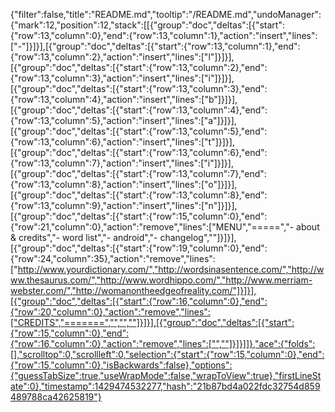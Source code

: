 {"filter":false,"title":"README.md","tooltip":"/README.md","undoManager":{"mark":12,"position":12,"stack":[[{"group":"doc","deltas":[{"start":{"row":13,"column":0},"end":{"row":13,"column":1},"action":"insert","lines":["-"]}]}],[{"group":"doc","deltas":[{"start":{"row":13,"column":1},"end":{"row":13,"column":2},"action":"insert","lines":["l"]}]}],[{"group":"doc","deltas":[{"start":{"row":13,"column":2},"end":{"row":13,"column":3},"action":"insert","lines":["i"]}]}],[{"group":"doc","deltas":[{"start":{"row":13,"column":3},"end":{"row":13,"column":4},"action":"insert","lines":["b"]}]}],[{"group":"doc","deltas":[{"start":{"row":13,"column":4},"end":{"row":13,"column":5},"action":"insert","lines":["a"]}]}],[{"group":"doc","deltas":[{"start":{"row":13,"column":5},"end":{"row":13,"column":6},"action":"insert","lines":["t"]}]}],[{"group":"doc","deltas":[{"start":{"row":13,"column":6},"end":{"row":13,"column":7},"action":"insert","lines":["i"]}]}],[{"group":"doc","deltas":[{"start":{"row":13,"column":7},"end":{"row":13,"column":8},"action":"insert","lines":["o"]}]}],[{"group":"doc","deltas":[{"start":{"row":13,"column":8},"end":{"row":13,"column":9},"action":"insert","lines":["n"]}]}],[{"group":"doc","deltas":[{"start":{"row":15,"column":0},"end":{"row":21,"column":0},"action":"remove","lines":["MENU","=====","- about & credits","- word list","- android","- changelog",""]}]}],[{"group":"doc","deltas":[{"start":{"row":19,"column":0},"end":{"row":24,"column":35},"action":"remove","lines":["http://www.yourdictionary.com/","http://wordsinasentence.com/","http://www.thesaurus.com/","http://www.wordhippo.com/","http://www.merriam-webster.com/","http://womanontheedgeofreality.com/"]}]}],[{"group":"doc","deltas":[{"start":{"row":16,"column":0},"end":{"row":20,"column":0},"action":"remove","lines":["CREDITS","=======","","",""]}]}],[{"group":"doc","deltas":[{"start":{"row":15,"column":0},"end":{"row":16,"column":0},"action":"remove","lines":["",""]}]}]]},"ace":{"folds":[],"scrolltop":0,"scrollleft":0,"selection":{"start":{"row":15,"column":0},"end":{"row":15,"column":0},"isBackwards":false},"options":{"guessTabSize":true,"useWrapMode":false,"wrapToView":true},"firstLineState":0},"timestamp":1429474532277,"hash":"21b87bd4a022fdc32754d859489788ca42625819"}